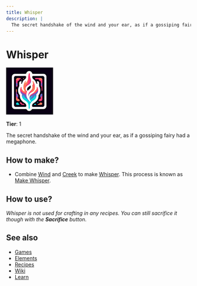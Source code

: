 ```yaml
---
title: Whisper
description: |
  The secret handshake of the wind and your ear, as if a gossiping fairy had a megaphone.
---
```

# Whisper

![](../images/item.whisper.png)

**Tier**: 1

The secret handshake of the wind and your ear, as if a gossiping fairy had a megaphone.

## How to make?

* Combine [Wind](/wiki/elements/wind) and [Creek](/wiki/elements/creek) to make [Whisper](/wiki/elements/whisper). This process is known as [Make Whisper](/wiki/recipes/make-whisper).

## How to use?

_Whisper is not used for crafting in any recipes. You can still sacrifice it though with the **Sacrifice** button._

## See also

* [Games](/wiki/games)
* [Elements](/wiki/elements)
* [Recipes](/wiki/recipes)
* [Wiki](/wiki/index)
* [Learn](/learn/index)